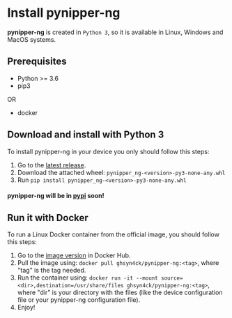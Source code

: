 # Install pynipper-ng

**pynipper-ng** is created in `Python 3`, so it is available in Linux, Windows and MacOS systems.

## Prerequisites

- Python >= 3.6
- pip3

OR

- docker

## Download and install with Python 3

To install pynipper-ng in your device you only should follow this steps:

1. Go to the [latest release](https://github.com/syn-4ck/pynipper-ng/releases/latest).
2. Download the attached wheel: `pynipper_ng-<version>-py3-none-any.whl`
3. Run `pip install pynipper_ng-<version>-py3-none-any.whl`

#### pynipper-ng will be in [pypi](https://pypi.org/) soon!

## Run it with Docker

To run a Linux Docker container from the official image, you should follow this steps:

1. Go to the [image version](https://hub.docker.com/repository/docker/ghsyn4ck/pynipper-ng/tags?page=1&ordering=last_updated) in Docker Hub.
2. Pull the image using: `docker pull ghsyn4ck/pynipper-ng:<tag>`, where "tag" is the tag needed.
3. Run the container using: `docker run -it --mount source=<dir>,destination=/usr/share/files ghsyn4ck/pynipper-ng:<tag>`, where "dir" is your directory with the files (like the device configuration file or your pynipper-ng configuration file).
4. Enjoy!


